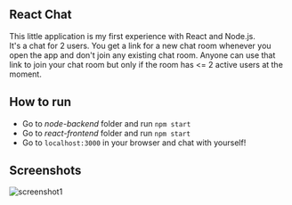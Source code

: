 ## React Chat  
This little application is my first experience with React and Node.js.  
It's a chat for 2 users. You get a link for a new chat room whenever you open the app and don't join any existing chat room. Anyone can use that link to join your chat room but only if the room has <= 2 active users at the moment.  


## How to run  
- Go to *node-backend* folder and run `npm start`  
- Go to *react-frontend* folder and run `npm start`  
- Go to `localhost:3000` in your browser and chat with yourself! 

## Screenshots  
![screenshot1](https://i.imgur.com/SGIgN0P.png)
